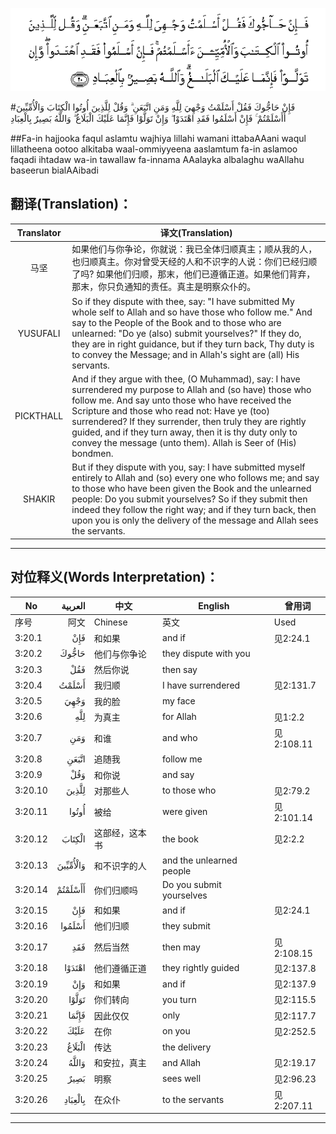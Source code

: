 ![003:020](images/003_020.gif)

#فَإِنْ حَاجُّوكَ فَقُلْ أَسْلَمْتُ وَجْهِيَ لِلَّهِ وَمَنِ اتَّبَعَنِ ۗ وَقُلْ لِلَّذِينَ أُوتُوا الْكِتَابَ وَالْأُمِّيِّينَ أَأَسْلَمْتُمْ ۚ فَإِنْ أَسْلَمُوا فَقَدِ اهْتَدَوْا ۖ وَإِنْ تَوَلَّوْا فَإِنَّمَا عَلَيْكَ الْبَلَاغُ ۗ وَاللَّهُ بَصِيرٌ بِالْعِبَادِ 

##Fa-in hajjooka faqul aslamtu wajhiya lillahi wamani ittabaAAani waqul lillatheena ootoo alkitaba waal-ommiyyeena aaslamtum fa-in aslamoo faqadi ihtadaw wa-in tawallaw fa-innama AAalayka albalaghu waAllahu baseerun bialAAibadi 

## 翻译(Translation)：

| Translator | 译文(Translation)                                            |
| :--------: | ------------------------------------------------------------ |
|    马坚    | 如果他们与你争论，你就说：我已全体归顺真主；顺从我的人，也归顺真主。你对曾受天经的人和不识字的人说：你们已经归顺了吗? 如果他们归顺，那末，他们已遵循正道。如果他们背弃，那末，你只负通知的责任。真主是明察众仆的。 |
|  YUSUFALI  | So if they dispute with thee, say: "I have submitted My whole self to Allah and so have those who follow me." And say to the People of the Book and to those who are unlearned: "Do ye (also) submit yourselves?" If they do, they are in right guidance, but if they turn back, Thy duty is to convey the Message; and in Allah's sight are (all) His servants. |
| PICKTHALL  | And if they argue with thee, (O Muhammad), say: I have surrendered my purpose to Allah and (so have) those who follow me. And say unto those who have received the Scripture and those who read not: Have ye (too) surrendered? If they surrender, then truly they are rightly guided, and if they turn away, then it is thy duty only to convey the message (unto them). Allah is Seer of (His) bondmen. |
|   SHAKIR   | But if they dispute with you, say: I have submitted myself entirely to Allah and (so) every one who follows me; and say to those who have been given the Book and the unlearned people: Do you submit yourselves? So if they submit then indeed they follow the right way; and if they turn back, then upon you is only the delivery of the message and Allah sees the servants. |

---

## 对位释义(Words Interpretation)：

| No   | العربية | 中文    | English | 曾用词 |
| ---- | ------: | ------- | ------- | ------ |
| 序号 |    阿文 | Chinese | 英文    | Used   |
| 3:20.1  | فَإِنْ      | 和如果         | and if                   | 见2:24.1   |
| 3:20.2  | حَاجُّوكَ    | 他们与你争论   | they dispute with you    |            |
| 3:20.3  | فَقُلْ      | 然后你说       | then say                 |            |
| 3:20.4  | أَسْلَمْتُ    | 我归顺         | I have surrendered       | 见2:131.7  |
| 3:20.5  | وَجْهِيَ     | 我的脸         | my face                  |            |
| 3:20.6  | لِلَّهِ      | 为真主         | for Allah                | 见1:2.2    |
| 3:20.7  | وَمَنِ      | 和谁           | and who                  | 见2:108.11 |
| 3:20.8  | اتَّبَعَنِ    | 追随我         | follow me                |            |
| 3:20.9  | وَقُلْ      | 和你说         | and say                  |            |
| 3:20.10 | لِلَّذِينَ    | 对那些人       | to those who             | 见2:79.2   |
| 3:20.11 | أُوتُوا    | 被给           | were given               | 见2:101.14 |
| 3:20.12 | الْكِتَابَ   | 这部经，这本书 | the book                 | 见2:2.2    |
| 3:20.13 | وَالْأُمِّيِّينَ | 和不识字的人   | and the unlearned people |            |
| 3:20.14 | أَأَسْلَمْتُمْ  | 你们归顺吗     | Do you submit yourselves |            |
| 3:20.15 | فَإِنْ      | 和如果         | and if                   | 见2:24.1   |
| 3:20.16 | أَسْلَمُوا   | 他们归顺       | they submit              |            |
| 3:20.17 | فَقَدِ      | 然后当然       | then may                 | 见2:108.15 |
| 3:20.18 | اهْتَدَوْا   | 他们遵循正道   | they rightly guided      | 见2:137.8  |
| 3:20.19 | وَإِنْ      | 和如果         | and if                   | 见2:137.9  |
| 3:20.20 | تَوَلَّوْا    | 你们转向       | you turn                 | 见2:115.5  |
| 3:20.21 | فَإِنَّمَا    | 因此仅仅       | only                     | 见2:117.7  |
| 3:20.22 | عَلَيْكَ     | 在你           | on you                   | 见2:252.5  |
| 3:20.23 | الْبَلَاغُ   | 传达           | the delivery             |            |
| 3:20.24 | وَاللَّهُ    | 和安拉，真主   | and Allah                | 见2:19.17  |
| 3:20.25 | بَصِيرٌ     | 明察           | sees well                | 见2:96.23  |
| 3:20.26 | بِالْعِبَادِ  | 在众仆         | to the servants          | 见2:207.11 |

---
